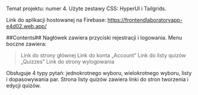 Temat projektu: numer 4.
Użyte zestawy CSS: HyperUI i Tailgrids.

Link do aplikacji hostowanej na Firebase: https://frontendlaboratoryapp-e4d02.web.app/

##Contents##
Nagłówek zawiera przyciski rejestracji i logowania.
Menu boczne zawiera:
>Link do strony głównej
>Link do konta „Account”
>Link do listy quizów „Quizzes”
>Link do strony wylogowania

Obsługuje 4 typy pytań: jednokrotnego wyboru, wielokrotnego wyboru, listy i dopasowywania par.
Strona listy quizów zawiera linki do stron tworzenia i edycji quizów.
